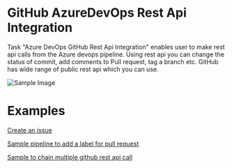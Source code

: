 # GitHub AzureDevOps Rest Api Integration

Task "Azure DevOps GitHub Rest Api Integration" enables user to make rest api calls from the Azure devops pipeline. Using rest api you can change the status of commit, add comments to Pull request, tag a branch etc. GitHub has wide range of public rest api which you can use.

![Sample Image](https://github.com/jikuma/AzureDevOpsGithubRestApi/blob/master/screenshots/screen1.PNG?raw=true)

# Examples
[Create an issue](https://github.com/jikuma/AzureDevOpsGithubRestApi/blob/master/issue.md)

[Sample pipeline to add a label for pull request](https://github.com/jikuma/AzureDevOpsGithubRestApi/blob/master/azure-pipelines-pr.yml)
 
[Sample to chain multiple github rest api call](https://github.com/jikuma/AzureDevOpsGithubRestApi/blob/master/azure-pipelines-pr.yml)
